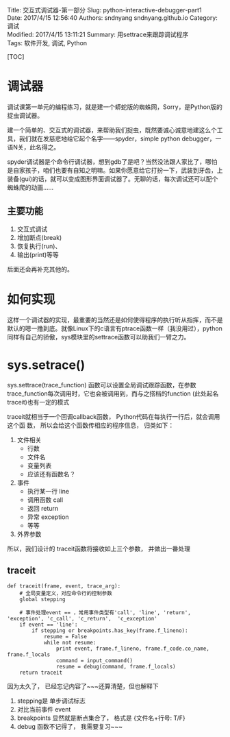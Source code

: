 Title: 交互式调试器-第一部分
Slug: python-interactive-debugger-part1    
Date: 2017/4/15 12:56:40
Authors: sndnyang sndnyang.github.io
Category: 调试  
Modified: 2017/4/15 13:11:21
Summary: 用settrace来跟踪调试程序    
Tags: 软件开发, 调试, Python   

[TOC]

# 调试器

调试课第一单元的编程练习，就是建一个蟒蛇版的蜘蛛网，Sorry，是Python版的捉虫调试器。

建一个简单的、交互式的调试器，来帮助我们捉虫，既然要诚心诚意地建这么个工具，我们就在发慈悲地给它起个名字——spyder，simple python debugger，一语N关，此名得之。

  spyder调试器是个命令行调试器，想到gdb了是吧？当然没法跟人家比了，哪怕是自家孩子，咱们也要有自知之明嘛。如果你愿意给它打扮一下，武装到牙齿，上装备(gui)的话，就可以变成图形界面调试器了。无聊的话，每次调试还可以配个蜘蛛爬的动画……

## 主要功能

1. 交互式调试
2. 增加断点(break)
3. 恢复执行(run)、
4. 输出(print)等等

后面还会再补充其他的。

# 如何实现

这样一个调试器的实现，最重要的当然还是如何使得程序的执行听从指挥，而不是默认的嗯一撸到底。就像Linux下的c语言有ptrace函数一样（我没用过），python同样有自己的骄傲，sys模块里的settrace函数可以助我们一臂之力。

# sys.setrace()

sys.settrace(trace_function) 函数可以设置全局调试跟踪函数，在参数trace_function每次调用时，它也会被调用到，而与之搭档的function (此处起名traceit)也有一定的模式

traceit就相当于一个回调callback函数， Python代码在每执行一行后，就会调用这个函
数， 所以会给这个函数传相应的程序信息， 归类如下：

1. 文件相关  
    - 行数
    - 文件名
    - 变量列表
    - 应该还有函数名？
2. 事件
    - 执行某一行 line
    - 调用函数 call
    - 返回 return
    - 异常 exception
    - 等等
3. 外界参数

所以，我们设计的 traceit函数将接收如上三个参数， 并做出一番处理

## traceit

    def traceit(frame, event, trace_arg):
        # 全局变量定义，对应命令行的控制参数
        global stepping

        # 事件处理event == ，常用事件类型有'call', 'line', 'return', 'exception', 'c_call', 'c_return',  'c_exception'
        if event == 'line':
            if stepping or breakpoints.has_key(frame.f_lineno):
                resume = False
                while not resume:
                    print event, frame.f_lineno, frame.f_code.co_name, frame.f_locals
                    command = input_command()
                    resume = debug(command, frame.f_locals)
        return traceit

因为太久了， 已经忘记内容了~~~还算清楚，但也解释下

1. stepping是 单步调试标志
2. 对比当前事件 event
3. breakpoints 显然就是断点集合了， 格式是 {文件名+行号: T/F}
4. debug 函数不记得了， 我需要复习~~~

